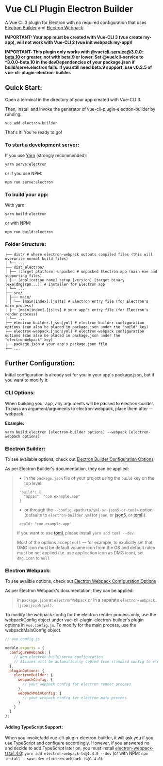 # Vue CLI Plugin Electron Builder

A Vue Cli 3 plugin for Electron with no required configuration that uses [Electron Builder](https://www.electron.build/) and [Electron Webpack](https://webpack.electron.build/).

**IMPORTANT: Your app must be created with Vue-CLI 3 (vue create my-app), will not work with Vue-CLI 2 (vue init webpack my-app)!**

**IMPORTANT: This plugin only works with @vue/cli-service@3.0.0-beta.10 or greater, not with beta.9 or lower. Set @vue/cli-service to ^3.0.0-beta.10 in the devDependencies of your package.json if build/serve:electron fails. If you still need beta.9 support, use v0.2.5 of vue-cli-plugin-electron-builder.**

## Quick Start:

Open a terminal in the directory of your app created with Vue-CLI 3.

Then, install and invoke the generator of vue-cli-plugin-electron-builder by running:

`vue add electron-builder`

That's It! You're ready to go!

### To start a development server:

If you use [Yarn](https://yarnpkg.com/en/) (strongly recommended):

`yarn serve:electron`

or if you use NPM:

`npm run serve:electron`

### To build your app:

With yarn:

`yarn build:electron`

or with NPM:

`npm run build:electron`

### Folder Structure:

```
├── dist/ # where electron-webpack outputs compiled files (this will overwrite normal build files)
│ └── ...
├── dist_electron/
│ ├── [target platform]-unpacked # unpacked Electron app (main exe and supporting files)
│ ├── [application name] setup [version].[target binary (exe|dmg|rpm...)] # installer for Electron app
│ └── ...
├── src/
│ ├─── main/
│ │ └── [main|index].[js|ts] # Electron entry file (for Electron's main process)
│ ├── [main|index].[js|ts] # your app's entry file (for Electron's render process)
│ └── ...
├── electron-builder.[json|yml] # electron-builder configuration options (can also be placed in package.json under the "build" key)
├── electron-webpack.[json|yml] # electron-webpack configuration options (can also be placed in package.json under the "electronWebpack" key)
├── package.json # your app's package.json file
├── ...
```

## Further Configuration:

Initial configuration is already set for you in your app's package.json, but if you want to modify it:

### CLI Options:

When building your app, any arguments will be passed to electron-builder. To pass an argument/arguments to electron-webpack, place them after --webpack.

**Example:**

`yarn build:electron [electron-builder options] --webpack [electron-webpack options]`

### Electron Builder:

To see available options, check out [Electron Builder Configuration Options](https://www.electron.build/configuration/configuration)

As per Electron Builder's documentation, they can be applied:

> * in the `package.json` file of your project using the `build` key on the top level:
>
> ```
>  "build": {
>    "appId": "com.example.app"
>  }
> ```
>
> * or through the `--config <path/to/yml-or-json5-or-toml>` option (defaults to `electron-builder.yml`(or `json`, or [json5](http://json5.org/), or [toml](https://github.com/toml-lang/toml))).
>
> ```
>  appId: "com.example.app"
> ```
>
> If you want to use [toml](https://en.wikipedia.org/wiki/TOML), please install `yarn add toml --dev`.
>
> Most of the options accept `null` — for example, to explicitly set that DMG icon must be default volume icon from the OS and default rules must be not applied (i.e. use application icon as DMG icon), set `dmg.icon` to `null`

### Electron Webpack:

To see avalible options, check out [Electron Webpack Configuration Options](https://webpack.electron.build/configuration)

As per Electron Webpack's documentation, they can be applied:

> in `package.json` at `electronWebpack` or in a separate `electron-webpack.(json|json5|yml)`.

To modify the webpack config for the electron render process only, use the webpackConfig object under vue-cli-plugin-electron-builder's plugin options in `vue.config.js`. To modify for the main process, use the webpackMainConfig object.

```javascript
// vue.config.js

module.exports = {
  configureWebpack: {
    // Non-electron build/serve configuration
    // Aliases will be automatically copied from standard config to electron render config
  },
  pluginOptions: {
    electronBuilder: {
      webpackConfig: {
        // your webpack config for electron render process
      },
      webpackMainConfig: {
        // your webpack config for electron main procees
      }
    }
  }
};
```

#### Adding TypeScript Support:

When you invoke/add vue-cli-plugin-electron-builder, it will ask you if you use TypeScript and configure accordingly. However, if you answered no and decide to add TypeScript later on, you must install electron-webpack-ts@1.4.0: `yarn add electron-webpack-ts@1.4.0 --dev` (or with NPM: `npm install --save-dev electron-webpack-ts@1.4.0`).
